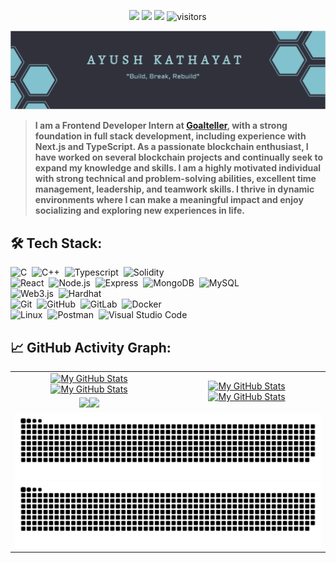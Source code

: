 <p align="center">
    <a href="https://github.com/Ayush-kathayat/Ayush-kathayat"><img src="https://img.shields.io/badge/status-Breaking&Building-brightgreen.svg"></a>
    <a href="https://github.com/Ayush-kathayat"><img src="https://img.shields.io/github/stars/Ayush-kathayat"></a>
    <a href="https://github.com/Ayush-kathayat/Ayush-kathayat/network/members"><img src="https://img.shields.io/github/forks/Ayush-kathayat/Ayush-kathayat.svg?color=blue&logo=github"></a>
    <img src="https://visitor-badge.laobi.icu/badge?page_id=Ayush-kathayat.Ayush-kathayat" alt="visitors"/>
</p>

[![](./src/header.png)](#)

>**I am a Frontend Developer Intern at [Goalteller](https://goalteller.com/), with a strong foundation in full stack development, including experience with Next.js and TypeScript. As a passionate blockchain enthusiast, I have worked on several blockchain projects and continually seek to expand my knowledge and skills. I am a highly motivated individual with strong technical and problem-solving abilities, excellent time management, leadership, and teamwork skills. I thrive in dynamic environments where I can make a meaningful impact and enjoy socializing and exploring new experiences in life.**


## 🛠️ Tech Stack:
![C](https://img.shields.io/badge/-C-555?style=flat&logo=C&logoColor=A8B9CC)&nbsp;
![C++](https://img.shields.io/badge/-C++-555?style=flat&logo=C%2B%2B&logoColor=fff)&nbsp;
![Typescript](https://img.shields.io/badge/-Typescript-555?style=flat&logo=typescript)&nbsp;
![Solidity](https://img.shields.io/badge/-Solidity-555?style=flat&logo=solidity&logoColor=fff)&nbsp;\
![React](https://img.shields.io/badge/-React-555?style=flat&logo=react)&nbsp;
![Node.js](https://img.shields.io/badge/-Node.js-555?style=flat&logo=node.js)&nbsp;
![Express](https://img.shields.io/badge/-Express-555?style=flat&logo=express)&nbsp;
![MongoDB](https://img.shields.io/badge/-MongoDB-555?style=flat&logo=mongodb)&nbsp;
![MySQL](https://img.shields.io/badge/-MySQL-555?style=flat&logo=mysql)&nbsp;\
![Web3.js](https://img.shields.io/badge/-Web3.js-555?style=flat&logo=web3.js&logoColor=fff)&nbsp;
![Hardhat](https://img.shields.io/badge/-Hardhat-555?style=flat&logo=hardhat&logoColor=fff)&nbsp;\
![Git](https://img.shields.io/badge/-Git-555?style=flat&logo=git)&nbsp;
![GitHub](https://img.shields.io/badge/-GitHub-555?style=flat&logo=github)&nbsp;
![GitLab](https://img.shields.io/badge/-GitLab-555?style=flat&logo=gitlab)&nbsp;
![Docker](https://img.shields.io/badge/-Docker-555?style=flat&logo=Docker)&nbsp;\
![Linux](https://img.shields.io/badge/-Linux-555?style=flat&logo=linux)&nbsp;
![Postman](https://img.shields.io/badge/-Postman-555?style=flat&logo=postman)&nbsp;
![Visual Studio Code](https://img.shields.io/badge/-Visual%20Studio%20Code-555?style=flat&logo=visual-studio-code&logoColor=007ACC)&nbsp;


## 📈 GitHub Activity Graph:

<table>
    <tr>
        <td align="center"><a href="https://github.com/Ayush-kathayat#gh-light-mode-only"><img src="https://github-readme-stats.vercel.app/api?username=Ayush-kathayat&show_icons=true&theme=default&include_all_commits=true#gh-light-mode-only" alt="My GitHub Stats"/></a><a href="https://github.com/Ayush-kathayat#gh-dark-mode-only"><img src="https://github-readme-stats.vercel.app/api?username=Ayush-kathayat&show_icons=true&theme=tokyonight&include_all_commits=true#gh-dark-mode-only" alt="My GitHub Stats"/></a></td>
        <td rowspan="2" align="center"><a href="https://github.com/Ayush-kathayat#gh-light-mode-only"><img src="https://github-readme-stats.vercel.app/api/top-langs/?username=Ayush-kathayat&theme=default&langs_count=8#gh-light-mode-only" alt="My GitHub Stats"/></a><a href="https://github.com/Ayush-kathayat#gh-dark-mode-only"><img src="https://github-readme-stats.vercel.app/api/top-langs/?username=Ayush-kathayat&theme=tokyonight&langs_count=8#gh-dark-mode-only" alt="My GitHub Stats"/></a></td>
    </tr>
    <tr>
        <td align="center"><a href="https://github.com/Ayush-kathayat#gh-light-mode-only"><img src="https://github-readme-streak-stats.herokuapp.com/?user=Ayush-kathayat&theme=default"/></a><a href="https://github.com/Ayush-kathayat#gh-dark-mode-only"><img src="https://github-readme-streak-stats.herokuapp.com/?user=Ayush-kathayat&theme=tokyonight"/></a></td>
    </tr>
    <tr>
        <td colspan="2" align="center"><a href="https://github.com/Ayush-kathayat#gh-light-mode-only"><img src="https://raw.githubusercontent.com/Ayush-kathayat/Ayush-kathayat/output/github-contribution-grid-snake-default.svg#gh-light-mode-only" alt="My GitHub Stats"/></a><a href="https://github.com/Ayush-kathayat#gh-dark-mode-only"><img src="https://raw.githubusercontent.com/Ayush-kathayat/Ayush-kathayat/output/github-contribution-grid-snake-dark.svg#gh-dark-mode-only" alt="My GitHub Stats"/></a></td>
    </tr>
</table>
